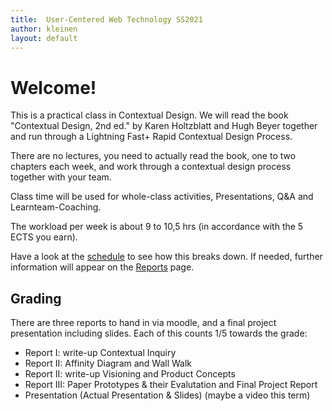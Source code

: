 ```yaml
---
title:  User-Centered Web Technology SS2021
author: kleinen
layout: default
---
```


# Welcome!

This is a practical class in Contextual Design. We will read the book "Contextual Design, 2nd ed." by Karen Holtzblatt and Hugh Beyer together and
run through a Lightning Fast+ Rapid Contextual Design Process.

There are no lectures, you need to actually read the book, one to two chapters each week,
and work through a contextual design process together with your team.

Class time will be used for whole-class activities, Presentations, Q&A and Learnteam-Coaching.

The workload per week is about 9 to 10,5 hrs (in accordance with the 5 ECTS you earn).

Have a look at the [schedule](schedule) to see how this breaks down. If needed, further information will appear on the [Reports](reports) page.

## Grading

There are three reports to hand in via moodle, and a final project presentation including slides. Each of this counts 1/5 towards the grade:

* Report I: write-up Contextual Inquiry
* Report II: Affinity Diagram and Wall Walk
* Report II: write-up Visioning and Product Concepts
* Report III: Paper Prototypes & their Evalutation and Final Project Report
* Presentation (Actual Presentation & Slides) (maybe a video this term)
